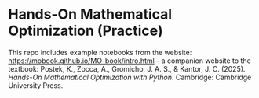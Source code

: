 # Hands-On Mathematical Optimization (Practice)

This repo includes example notebooks from the website: https://mobook.github.io/MO-book/intro.html  - a companion website to the textbook: Postek, K., Zocca, A., Gromicho, J. A. S., & Kantor, J. C. (2025). *Hands-On Mathematical Optimization with Python*. Cambridge: Cambridge University Press.

